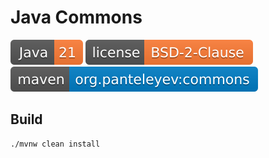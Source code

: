 # Java Commons

![JDK](docs/java.svg)
[![License](docs/license.svg)](LICENSE)
[![Maven](docs/maven-central.svg)](https://search.maven.org/artifact/org.panteleyev/commons)

## Build

```shell
./mvnw clean install
```
